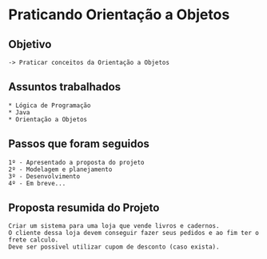 # Praticando Orientação a Objetos
## Objetivo
    -> Praticar conceitos da Orientação a Objetos

## Assuntos trabalhados
    * Lógica de Programação
    * Java
    * Orientação a Objetos

## Passos que foram seguidos
    1º - Apresentado a proposta do projeto
    2º - Modelagem e planejamento
    3º - Desenvolvimento
    4º - Em breve...

## Proposta resumida do Projeto
    Criar um sistema para uma loja que vende livros e cadernos. 
    O cliente dessa loja devem conseguir fazer seus pedidos e ao fim ter o frete calculo.
    Deve ser possivel utilizar cupom de desconto (caso exista).


